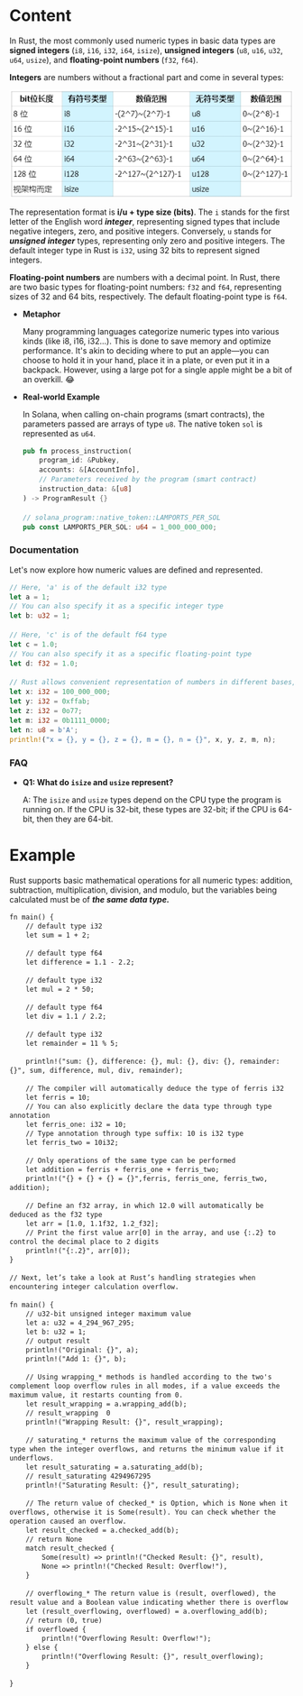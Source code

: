 # Content

In Rust, the most commonly used numeric types in basic data types are **signed integers** (`i8`, `i16`, `i32`, `i64`, `isize`), **unsigned integers** (`u8`, `u16`, `u32`, `u64`, `usize`), and **floating-point numbers** (`f32`, `f64`).

**Integers** are numbers without a fractional part and come in several types:

![Untitled.png](./img/3-1.png)

The representation format is **i/u + type size (bits)**. The `i` stands for the first letter of the English word ***integer***, representing signed types that include negative integers, zero, and positive integers. Conversely, `u` stands for ***unsigned*** ***integer*** types, representing only zero and positive integers. The default integer type in Rust is `i32`, using 32 bits to represent signed integers.

**Floating-point numbers** are numbers with a decimal point. In Rust, there are two basic types for floating-point numbers: `f32` and `f64`, representing sizes of 32 and 64 bits, respectively. The default floating-point type is `f64`.

- **Metaphor**
    
    Many programming languages categorize numeric types into various kinds (like i8, i16, i32...). This is done to save memory and optimize performance. It's akin to deciding where to put an apple—you can choose to hold it in your hand, place it in a plate, or even put it in a backpack. However, using a large pot for a single apple might be a bit of an overkill. 😂
    
- **Real-world Example**
    
    In Solana, when calling on-chain programs (smart contracts), the parameters passed are arrays of type `u8`. The native token `sol` is represented as `u64`.
    
    ```rust
    pub fn process_instruction(
        program_id: &Pubkey,
        accounts: &[AccountInfo],
        // Parameters received by the program (smart contract)
        instruction_data: &[u8]
    ) -> ProgramResult {}
    
    // solana_program::native_token::LAMPORTS_PER_SOL
    pub const LAMPORTS_PER_SOL: u64 = 1_000_000_000;
    ```
    

### Documentation

Let's now explore how numeric values are defined and represented.

```rust
// Here, 'a' is of the default i32 type
let a = 1;
// You can also specify it as a specific integer type
let b: u32 = 1;

// Here, 'c' is of the default f64 type
let c = 1.0;
// You can also specify it as a specific floating-point type
let d: f32 = 1.0;

// Rust allows convenient representation of numbers in different bases, choose the one that suits you
let x: i32 = 100_000_000;
let y: i32 = 0xffab;
let z: i32 = 0o77;
let m: i32 = 0b1111_0000;
let n: u8 = b'A';
println!("x = {}, y = {}, z = {}, m = {}, n = {}", x, y, z, m, n);
```

### FAQ

- **Q1: What do `isize` and `usize` represent?**
    
    A: The `isize` and `usize` types depend on the CPU type the program is running on. If the CPU is 32-bit, these types are 32-bit; if the CPU is 64-bit, then they are 64-bit.
    

# Example

Rust supports basic mathematical operations for all numeric types: addition, subtraction, multiplication, division, and modulo, but the variables being calculated must be of ***the same data type.***

```solidity
fn main() {
    // default type i32
    let sum = 1 + 2;

    // default type f64
    let difference = 1.1 - 2.2;

    // default type i32
    let mul = 2 * 50;

    // default type f64
    let div = 1.1 / 2.2;

    // default type i32
    let remainder = 11 % 5;

    println!("sum: {}, difference: {}, mul: {}, div: {}, remainder: {}", sum, difference, mul, div, remainder);

    // The compiler will automatically deduce the type of ferris i32
    let ferris = 10;
    // You can also explicitly declare the data type through type annotation
    let ferris_one: i32 = 10;
    // Type annotation through type suffix: 10 is i32 type
    let ferris_two = 10i32;

    // Only operations of the same type can be performed
    let addition = ferris + ferris_one + ferris_two;
    println!("{} + {} + {} = {}",ferris, ferris_one, ferris_two, addition);

    // Define an f32 array, in which 12.0 will automatically be deduced as the f32 type
    let arr = [1.0, 1.1f32, 1.2_f32];
    // Print the first value arr[0] in the array, and use {:.2} to control the decimal place to 2 digits
    println!("{:.2}", arr[0]);
}

// Next, let’s take a look at Rust’s handling strategies when encountering integer calculation overflow.

fn main() {
    // u32-bit unsigned integer maximum value
    let a: u32 = 4_294_967_295;
    let b: u32 = 1;
    // output result 
    println!("Original: {}", a);
    println!("Add 1: {}", b);

    // Using wrapping_* methods is handled according to the two's complement loop overflow rules in all modes, if a value exceeds the maximum value, it restarts counting from 0.
    let result_wrapping = a.wrapping_add(b);
    // result_wrapping  0
    println!("Wrapping Result: {}", result_wrapping);

    // saturating_* returns the maximum value of the corresponding type when the integer overflows, and returns the minimum value if it underflows.
    let result_saturating = a.saturating_add(b);
    // result_saturating 4294967295
    println!("Saturating Result: {}", result_saturating);

    // The return value of checked_* is Option, which is None when it overflows, otherwise it is Some(result). You can check whether the operation caused an overflow.
    let result_checked = a.checked_add(b);
    // return None
    match result_checked {
        Some(result) => println!("Checked Result: {}", result),
        None => println!("Checked Result: Overflow!"),
    }

    // overflowing_* The return value is (result, overflowed), the result value and a Boolean value indicating whether there is overflow
    let (result_overflowing, overflowed) = a.overflowing_add(b);
    // return (0, true)
    if overflowed {
        println!("Overflowing Result: Overflow!");
    } else {
        println!("Overflowing Result: {}", result_overflowing);
    }
    
}
```